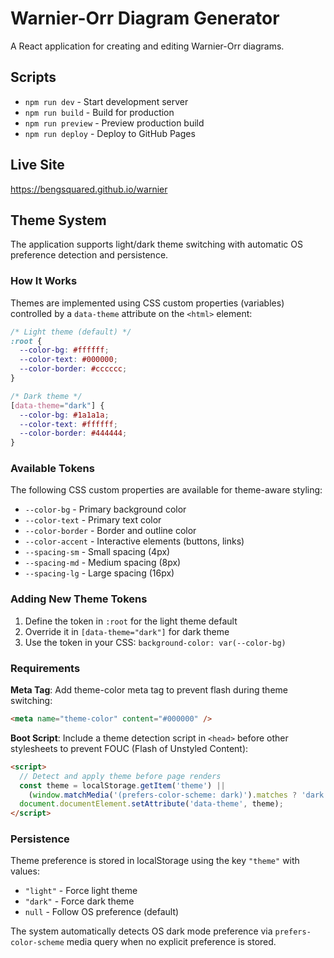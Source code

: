# Warnier-Orr Diagram Generator

A React application for creating and editing Warnier-Orr diagrams.

## Scripts

- `npm run dev` - Start development server
- `npm run build` - Build for production
- `npm run preview` - Preview production build
- `npm run deploy` - Deploy to GitHub Pages

## Live Site

https://bengsquared.github.io/warnier

## Theme System

The application supports light/dark theme switching with automatic OS preference detection and persistence.

### How It Works

Themes are implemented using CSS custom properties (variables) controlled by a `data-theme` attribute on the `<html>` element:

```css
/* Light theme (default) */
:root {
  --color-bg: #ffffff;
  --color-text: #000000;
  --color-border: #cccccc;
}

/* Dark theme */
[data-theme="dark"] {
  --color-bg: #1a1a1a;
  --color-text: #ffffff;
  --color-border: #444444;
}
```

### Available Tokens

The following CSS custom properties are available for theme-aware styling:

- `--color-bg` - Primary background color
- `--color-text` - Primary text color  
- `--color-border` - Border and outline color
- `--color-accent` - Interactive elements (buttons, links)
- `--spacing-sm` - Small spacing (4px)
- `--spacing-md` - Medium spacing (8px)
- `--spacing-lg` - Large spacing (16px)

### Adding New Theme Tokens

1. Define the token in `:root` for the light theme default
2. Override it in `[data-theme="dark"]` for dark theme
3. Use the token in your CSS: `background-color: var(--color-bg)`

### Requirements

**Meta Tag**: Add theme-color meta tag to prevent flash during theme switching:
```html
<meta name="theme-color" content="#000000" />
```

**Boot Script**: Include a theme detection script in `<head>` before other stylesheets to prevent FOUC (Flash of Unstyled Content):
```html
<script>
  // Detect and apply theme before page renders
  const theme = localStorage.getItem('theme') || 
    (window.matchMedia('(prefers-color-scheme: dark)').matches ? 'dark' : 'light');
  document.documentElement.setAttribute('data-theme', theme);
</script>
```

### Persistence

Theme preference is stored in localStorage using the key `"theme"` with values:
- `"light"` - Force light theme
- `"dark"` - Force dark theme  
- `null` - Follow OS preference (default)

The system automatically detects OS dark mode preference via `prefers-color-scheme` media query when no explicit preference is stored.